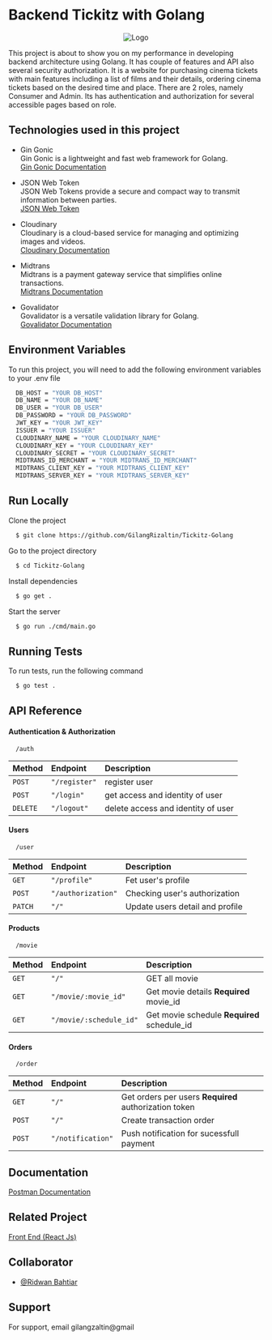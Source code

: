 # Backend Tickitz with Golang

<div align="center">
  <img src="https://res.cloudinary.com/doncmmfaa/image/upload/v1705476761/samples/Tickitz_1_qjg2bh.png" alt="Logo" />
</div>

This project is about to show you on my performance in developing backend architecture using Golang. It has couple of features and API also several security authorization. It is a website for purchasing cinema tickets with main features including a list of films and their details, ordering cinema tickets based on the desired time and place. There are 2 roles, namely Consumer and Admin. Its has authentication and authorization for several accessible pages based on role.

## Technologies used in this project

- Gin Gonic \
  Gin Gonic is a lightweight and fast web framework for Golang. \
  [Gin Gonic Documentation](https://pkg.go.dev/github.com/gin-gonic/gin#section-readme)

- JSON Web Token \
  JSON Web Tokens provide a secure and compact way to transmit information between parties. \
  [JSON Web Token](https://jwt.io/introduction)

- Cloudinary \
  Cloudinary is a cloud-based service for managing and optimizing images and videos. \
  [Cloudinary Documentation](https://cloudinary.com/documentation)

- Midtrans \
  Midtrans is a payment gateway service that simplifies online transactions. \
  [Midtrans Documentation](https://docs.midtrans.com/)

- Govalidator \
  Govalidator is a versatile validation library for Golang. \
  [Govalidator Documentation](https://github.com/asaskevich/govalidator)

## Environment Variables

To run this project, you will need to add the following environment variables to your .env file

```bash
  DB_HOST = "YOUR DB_HOST"
  DB_NAME = "YOUR DB_NAME"
  DB_USER = "YOUR DB_USER"
  DB_PASSWORD = "YOUR DB_PASSWORD"
  JWT_KEY = "YOUR JWT_KEY"
  ISSUER = "YOUR ISSUER"
  CLOUDINARY_NAME = "YOUR CLOUDINARY_NAME"
  CLOUDINARY_KEY = "YOUR CLOUDINARY_KEY"
  CLOUDINARY_SECRET = "YOUR CLOUDINARY_SECRET"
  MIDTRANS_ID_MERCHANT = "YOUR MIDTRANS_ID_MERCHANT"
  MIDTRANS_CLIENT_KEY = "YOUR MIDTRANS_CLIENT_KEY"
  MIDTRANS_SERVER_KEY = "YOUR MIDTRANS_SERVER_KEY"
```

## Run Locally

Clone the project

```bash
  $ git clone https://github.com/GilangRizaltin/Tickitz-Golang
```

Go to the project directory

```bash
  $ cd Tickitz-Golang
```

Install dependencies

```bash
  $ go get .
```

Start the server

```bash
  $ go run ./cmd/main.go
```

## Running Tests

To run tests, run the following command

```bash
  $ go test .
```

## API Reference

#### Authentication & Authorization

```http
  /auth
```

| Method   | Endpoint      | Description                        |
| :------- | :------------ | :--------------------------------- |
| `POST`   | `"/register"` | register user                      |
| `POST`   | `"/login"`    | get access and identity of user    |
| `DELETE` | `"/logout"`   | delete access and identity of user |

#### Users

```http
  /user
```

| Method  | Endpoint           | Description                     |
| :------ | :----------------- | :------------------------------ |
| `GET`   | `"/profile"`       | Fet user's profile              |
| `POST`  | `"/authorization"` | Checking user's authorization   |
| `PATCH` | `"/"`              | Update users detail and profile |

#### Products

```http
  /movie
```

| Method | Endpoint                | Description                                 |
| :----- | :---------------------- | :------------------------------------------ |
| `GET`  | `"/"`                   | GET all movie                               |
| `GET`  | `"/movie/:movie_id"`    | Get movie details **Required** movie_id     |
| `GET`  | `"/movie/:schedule_id"` | Get movie schedule **Required** schedule_id |

#### Orders

```http
  /order
```

| Method | Endpoint          | Description                                           |
| :----- | :---------------- | :---------------------------------------------------- |
| `GET`  | `"/"`             | Get orders per users **Required** authorization token |
| `POST` | `"/"`             | Create transaction order                              |
| `POST` | `"/notification"` | Push notification for sucessfull payment              |

## Documentation

[Postman Documentation](https://documenter.getpostman.com/view/29696636/2s9Ykn8MDe)

## Related Project

[Front End (React Js)](https://github.com/GilangRizaltin/Tickitz-Frontend-Gilang)

## Collaborator

- [@Ridwan Bahtiar](https://github.com/ridwanbahtiar15)

## Support

For support, email gilangzaltin@gmail
